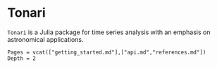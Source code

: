# Tonari

`Tonari` is a Julia package for time series analysis with an emphasis on
astronomical applications.

```@contents
Pages = vcat(["getting_started.md"],["api.md","references.md"])
Depth = 2
```
